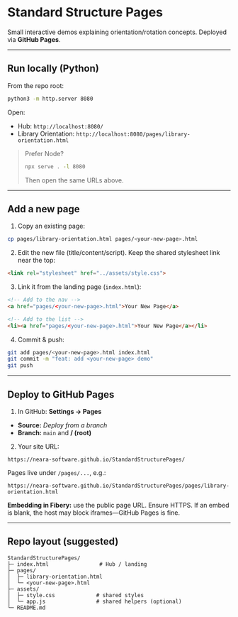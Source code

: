 # Standard Structure Pages

Small interactive demos explaining orientation/rotation concepts. Deployed via **GitHub Pages**.

---

## Run locally (Python)

From the repo root:

```bash
python3 -m http.server 8080
```

Open:

- Hub: `http://localhost:8080/`
- Library Orientation: `http://localhost:8080/pages/library-orientation.html`

> Prefer Node?
>
> ```bash
> npx serve . -l 8080
> ```
> Then open the same URLs above.

---

## Add a new page

1) Copy an existing page:

```bash
cp pages/library-orientation.html pages/<your-new-page>.html
```

2) Edit the new file (title/content/script). Keep the shared stylesheet link near the top:

```html
<link rel="stylesheet" href="../assets/style.css">
```

3) Link it from the landing page (`index.html`):

```html
<!-- Add to the nav -->
<a href="pages/<your-new-page>.html">Your New Page</a>

<!-- Add to the list -->
<li><a href="pages/<your-new-page>.html">Your New Page</a></li>
```

4) Commit & push:

```bash
git add pages/<your-new-page>.html index.html
git commit -m "feat: add <your-new-page> demo"
git push
```

---

## Deploy to GitHub Pages

1) In GitHub: **Settings → Pages**
- **Source:** *Deploy from a branch*
- **Branch:** `main` and **/ (root)**

2) Your site URL:

```
https://neara-software.github.io/StandardStructurePages/
```

Pages live under `/pages/...`, e.g.:

```
https://neara-software.github.io/StandardStructurePages/pages/library-orientation.html
```

**Embedding in Fibery:** use the public page URL. Ensure HTTPS. If an embed is blank, the host may block iframes—GitHub Pages is fine.

---

## Repo layout (suggested)

```
StandardStructurePages/
├─ index.html                # Hub / landing
├─ pages/
│  ├─ library-orientation.html
│  └─ <your-new-page>.html
├─ assets/
│  ├─ style.css             # shared styles
│  └─ app.js                # shared helpers (optional)
└─ README.md
```

